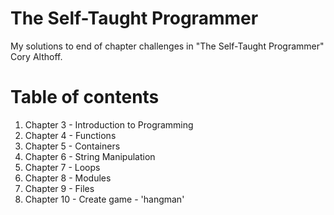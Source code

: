 # The Self-Taught Programmer

My solutions to end of chapter challenges in "The Self-Taught Programmer" Cory Althoff.

# Table of contents

1. Chapter 3 - Introduction to Programming
2. Chapter 4 - Functions
3. Chapter 5 - Containers
4. Chapter 6 - String Manipulation
5. Chapter 7 - Loops
6. Chapter 8 - Modules
7. Chapter 9 - Files
8. Chapter 10 - Create game - 'hangman'
